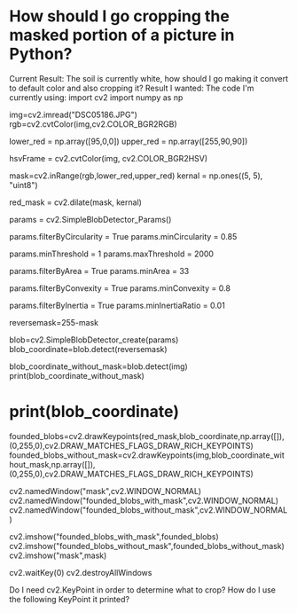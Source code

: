 
# How should I go cropping the masked portion of a picture in Python?

Current Result: 
The soil is currently white, how should I go making it convert to default color and also cropping it?
Result I wanted: 
The code I'm currently using:
import cv2
import numpy as np

img=cv2.imread("DSC05186.JPG")
rgb=cv2.cvtColor(img,cv2.COLOR_BGR2RGB)

lower_red = np.array([95,0,0])
upper_red = np.array([255,90,90])

hsvFrame = cv2.cvtColor(img, cv2.COLOR_BGR2HSV)

mask=cv2.inRange(rgb,lower_red,upper_red)
kernal = np.ones((5, 5), "uint8")

red_mask = cv2.dilate(mask, kernal)

params = cv2.SimpleBlobDetector_Params()

params.filterByCircularity = True
params.minCircularity = 0.85

params.minThreshold = 1
params.maxThreshold = 2000

params.filterByArea = True
params.minArea = 33

params.filterByConvexity = True
params.minConvexity = 0.8

params.filterByInertia = True
params.minInertiaRatio = 0.01

reversemask=255-mask

blob=cv2.SimpleBlobDetector_create(params)
blob_coordinate=blob.detect(reversemask)

blob_coordinate_without_mask=blob.detect(img)
print(blob_coordinate_without_mask)
# print(blob_coordinate)
founded_blobs=cv2.drawKeypoints(red_mask,blob_coordinate,np.array([]),(0,255,0),cv2.DRAW_MATCHES_FLAGS_DRAW_RICH_KEYPOINTS)
founded_blobs_without_mask=cv2.drawKeypoints(img,blob_coordinate_without_mask,np.array([]),(0,255,0),cv2.DRAW_MATCHES_FLAGS_DRAW_RICH_KEYPOINTS)

cv2.namedWindow("mask",cv2.WINDOW_NORMAL)
cv2.namedWindow("founded_blobs_with_mask",cv2.WINDOW_NORMAL)
cv2.namedWindow("founded_blobs_without_mask",cv2.WINDOW_NORMAL)


cv2.imshow("founded_blobs_with_mask",founded_blobs)
cv2.imshow("founded_blobs_without_mask",founded_blobs_without_mask)
cv2.imshow("mask",mask)


cv2.waitKey(0)
cv2.destroyAllWindows

Do I need cv2.KeyPoint in order to determine what to crop? How do I use the following KeyPoint it printed?


        